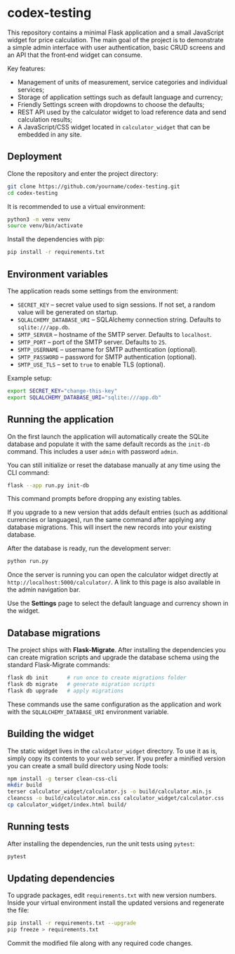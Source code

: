 # codex-testing

This repository contains a minimal Flask application and a small JavaScript
widget for price calculation. The main goal of the project is to demonstrate a
simple admin interface with user authentication, basic CRUD screens and an API
that the front‑end widget can consume.

Key features:

- Management of units of measurement, service categories and individual
  services;
- Storage of application settings such as default language and currency;
- Friendly Settings screen with dropdowns to choose the defaults;
- REST API used by the calculator widget to load reference data and send
  calculation results;
- A JavaScript/CSS widget located in `calculator_widget` that can be embedded in
  any site.

## Deployment

Clone the repository and enter the project directory:

```bash
git clone https://github.com/yourname/codex-testing.git
cd codex-testing
```

It is recommended to use a virtual environment:

```bash
python3 -m venv venv
source venv/bin/activate
```

Install the dependencies with pip:

```bash
pip install -r requirements.txt
```

## Environment variables

The application reads some settings from the environment:

- `SECRET_KEY` – secret value used to sign sessions. If not set, a random
  value will be generated on startup.
- `SQLALCHEMY_DATABASE_URI` – SQLAlchemy connection string. Defaults to
  `sqlite:///app.db`.
- `SMTP_SERVER` – hostname of the SMTP server. Defaults to `localhost`.
- `SMTP_PORT` – port of the SMTP server. Defaults to `25`.
- `SMTP_USERNAME` – username for SMTP authentication (optional).
- `SMTP_PASSWORD` – password for SMTP authentication (optional).
- `SMTP_USE_TLS` – set to `true` to enable TLS (optional).


Example setup:

```bash
export SECRET_KEY="change-this-key"
export SQLALCHEMY_DATABASE_URI="sqlite:///app.db"
```

## Running the application

On the first launch the application will automatically create the SQLite
database and populate it with the same default records as the `init-db`
command. This includes a user `admin` with password `admin`.

You can still initialize or reset the database manually at any time using the
CLI command:

```bash
flask --app run.py init-db
```
This command prompts before dropping any existing tables.

If you upgrade to a new version that adds default entries (such as
additional currencies or languages), run the same command after applying any
database migrations. This will insert the new records into your existing
database.

After the database is ready, run the development server:

```bash
python run.py
```

Once the server is running you can open the calculator widget directly at
`http://localhost:5000/calculator/`. A link to this page is also available in
the admin navigation bar.

Use the **Settings** page to select the default language and currency shown in
the widget.

## Database migrations

The project ships with **Flask-Migrate**. After installing the dependencies you
can create migration scripts and upgrade the database schema using the standard
Flask-Migrate commands:

```bash
flask db init      # run once to create migrations folder
flask db migrate   # generate migration scripts
flask db upgrade   # apply migrations
```

These commands use the same configuration as the application and work with the
`SQLALCHEMY_DATABASE_URI` environment variable.

## Building the widget

The static widget lives in the `calculator_widget` directory. To use it as is,
simply copy its contents to your web server. If you prefer a minified version
you can create a small build directory using Node tools:

```bash
npm install -g terser clean-css-cli
mkdir build
terser calculator_widget/calculator.js -o build/calculator.min.js
cleancss -o build/calculator.min.css calculator_widget/calculator.css
cp calculator_widget/index.html build/
```

## Running tests

After installing the dependencies, run the unit tests using `pytest`:

```bash
pytest
```

## Updating dependencies

To upgrade packages, edit `requirements.txt` with new version numbers. Inside your virtual environment install the updated versions and regenerate the file:

```bash
pip install -r requirements.txt --upgrade
pip freeze > requirements.txt
```

Commit the modified file along with any required code changes.
